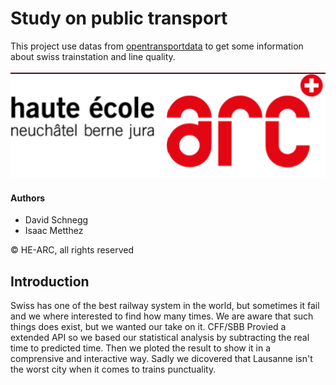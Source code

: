 # Study on public transport
This project use datas from [opentransportdata](https://opentransportdata.swiss/en/) to get some information about swiss trainstation and line quality.<br><br>
![Logo he-arc](./Image/hearclogo.png)

#### Authors
- David Schnegg
- Isaac Metthez

© HE-ARC, all rights reserved

## Introduction
Swiss has one of the best railway system in the world, but sometimes it fail and we where interested to find how many times.
We are aware that such things does exist, but we wanted our take on it. 
CFF/SBB Provied a extended API so we based our statistical analysis by subtracting the real time to predicted time.
Then we ploted the result to show it in a comprensive and interactive way.
Sadly we dicovered that Lausanne isn't the worst city when it comes to trains punctuality.